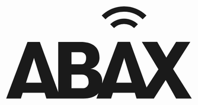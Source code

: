 <svg xmlns="http://www.w3.org/2000/svg" fill="none" viewBox="0 0 85 43">
  <path fill="currentColor" d="m76.484 29.048 7.844-12.374h-6.456l-4.455 7.209-4.142-7.21H62.28l7.532 12.536-5.38 8.318L56.9 16.674h-5.605l-7.102 18.948v-.72a5.38 5.38 0 0 0-5.294-5.887A5.057 5.057 0 0 0 43 23.97c0-5.563-3.981-7.284-8.673-7.284H24.201v22.961l-8.36-22.961h-5.628L.53 42.584h6.682l.85-2.637h9.942l.818 2.637h16.85c2.68 0 5.219-.635 6.833-2.432l-.915 2.432h6.682l.85-2.637h9.942l.796 2.637h7.888l5.38-8.49 4.734 8.49h7.123l-8.5-13.536ZM9.535 35.353l3.648-11.352 3.486 11.352H9.535Zm20.713-13.988h4.11a2.42 2.42 0 0 1 2.55 2.281c.011.115.011.23 0 .345 0 1.84-.753 2.926-1.99 2.926h-4.67v-5.552Zm5.466 16.517h-5.466v-6.263h4.713c1.71 0 3.067.958 3.067 3.325a2.68 2.68 0 0 1-2.314 2.938Zm14.881-2.529 3.648-11.352 3.432 11.352h-7.08Zm-2.722-26.77 1.732 1.743a6.456 6.456 0 0 1 4.573-1.851 6.585 6.585 0 0 1 4.573 1.85l1.722-1.742a9.017 9.017 0 0 0-12.6 0Z"/>
  <path fill="currentColor" d="M54.168 2.87h.075a11.997 11.997 0 0 1 8.403 3.464l1.722-1.732A14.407 14.407 0 0 0 54.221.416h-.129A14.353 14.353 0 0 0 44.01 4.602l1.711 1.732a12.04 12.04 0 0 1 8.447-3.465Z"/>
</svg>
